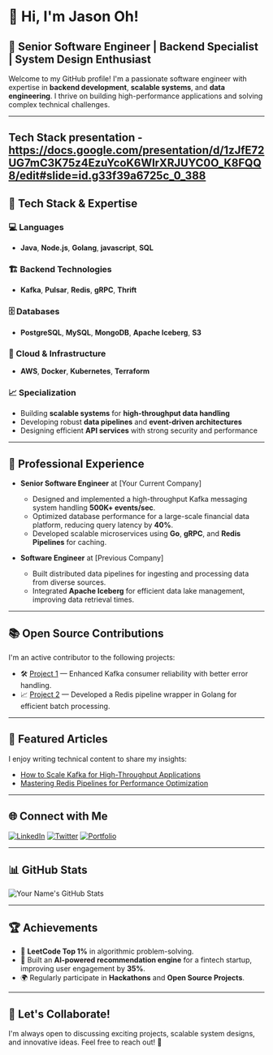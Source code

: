 # 👋 Hi, I'm Jason Oh!
## 🚀 Senior Software Engineer | Backend Specialist | System Design Enthusiast

Welcome to my GitHub profile! I'm a passionate software engineer with expertise in **backend development**, **scalable systems**, and **data engineering**. I thrive on building high-performance applications and solving complex technical challenges.

---

## Tech Stack presentation - https://docs.google.com/presentation/d/1zJfE72UG7mC3K75z4EzuYcoK6WIrXRJUYC0O_K8FQQ8/edit#slide=id.g33f39a6725c_0_388

## 🔧 Tech Stack & Expertise
### 💻 Languages
- **Java**, **Node.js**, **Golang**, **javascript**, **SQL**

### 🏗️ Backend Technologies
- **Kafka**, **Pulsar**, **Redis**, **gRPC**, **Thrift**

### 🗄️ Databases
- **PostgreSQL**, **MySQL**, **MongoDB**, **Apache Iceberg**, **S3**

### 🏢 Cloud & Infrastructure
- **AWS**, **Docker**, **Kubernetes**, **Terraform**

### 📈 Specialization
- Building **scalable systems** for **high-throughput data handling**
- Developing robust **data pipelines** and **event-driven architectures**
- Designing efficient **API services** with strong security and performance

---

## 💼 Professional Experience
- **Senior Software Engineer** at [Your Current Company]  
   - Designed and implemented a high-throughput Kafka messaging system handling **500K+ events/sec**.
   - Optimized database performance for a large-scale financial data platform, reducing query latency by **40%**.
   - Developed scalable microservices using **Go**, **gRPC**, and **Redis Pipelines** for caching.

- **Software Engineer** at [Previous Company]  
   - Built distributed data pipelines for ingesting and processing data from diverse sources.
   - Integrated **Apache Iceberg** for efficient data lake management, improving data retrieval times.

---

## 📚 Open Source Contributions
I'm an active contributor to the following projects:
- 🛠️ [Project 1](https://github.com/yourproject) — Enhanced Kafka consumer reliability with better error handling.
- 📈 [Project 2](https://github.com/yourproject) — Developed a Redis pipeline wrapper in Golang for efficient batch processing.

---

## 📝 Featured Articles
I enjoy writing technical content to share my insights:
- [How to Scale Kafka for High-Throughput Applications](https://yourblog.com/kafka-high-throughput)
- [Mastering Redis Pipelines for Performance Optimization](https://yourblog.com/redis-pipelines)

---

## 🌐 Connect with Me
[![LinkedIn](https://img.shields.io/badge/-LinkedIn-blue?style=flat&logo=linkedin&logoColor=white)](https://linkedin.com/in/yourprofile)
[![Twitter](https://img.shields.io/badge/-Twitter-1DA1F2?style=flat&logo=twitter&logoColor=white)](https://twitter.com/yourhandle)
[![Portfolio](https://img.shields.io/badge/-Portfolio-green?style=flat&logo=web&logoColor=white)](https://yourportfolio.com)

---

## 📊 GitHub Stats
![Your Name's GitHub Stats](https://github-readme-stats.vercel.app/api?username=yourgithubusername&show_icons=true&theme=dark)

---

## 🏆 Achievements
- 🎯 **LeetCode Top 1%** in algorithmic problem-solving.
- 🏅 Built an **AI-powered recommendation engine** for a fintech startup, improving user engagement by **35%**.
- 🌍 Regularly participate in **Hackathons** and **Open Source Projects**.

---

## 💬 Let's Collaborate!
I'm always open to discussing exciting projects, scalable system designs, and innovative ideas. Feel free to reach out! 🚀
